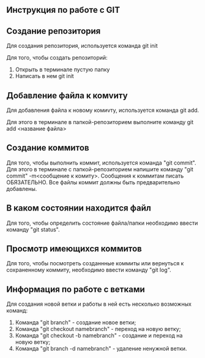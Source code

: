 ## Инструкция по работе с GIT

## Создание репозитория

Для создания репозитория, используется команда git init

Для того, чтобы создать репозиторий:
1. Открыть в терминале пустую папку
2. Написать в нем git init

## Добавление файла к комvиту

Для добавления файла к новому комиvту, используется команда git add. 

Для этого в терминале в папкой-репозиторием выполните команду git add <название файла>

## Создание коммитов

Для того, чтобы выполнить коммит, используется команда "git commit". Для этого в терминале с папкой-репозиторием напишите команду "git commit" -m<сообщение к комиту>. Сообщения к коммитам писать ОБЯЗАТЕЛЬНО. Все файлы коммит должны быть предварительно добавлены.

## В каком состоянии находится файл

Для того, чтобы определить состояние файла/папки необходимо ввести команду "git status".

## Просмотр имеющихся коммитов

Для того, чтобы посмотреть созданнные коммиты или вернуться к сохраненному коммиту, необходимо ввести команду "git log".

## Информация по работе с ветками

Для создания новой ветки и работы в ней есть несколько возможных команд:
1. Команда "git branch" - создание новое ветки;
2. Команда "git checkout namebranch" - переход на новую ветку;
3. Команда "git checkout -b namebranch" - создание и переход на новую ветку;
4. Команда "git branch -d namebranch" - удаление ненужной ветки.